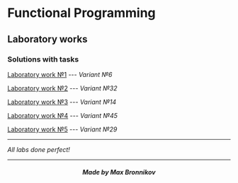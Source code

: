 # Functional Programming


## Laboratory works 


### Solutions with tasks

[Laboratory work №1](lab1) --- *Variant №6*

[Laboratory work №2](lab2) --- *Variant №32*

[Laboratory work №3](lab3) --- *Variant №14*

[Laboratory work №4](lab4) --- *Variant №45*

[Laboratory work №5](lab5) --- *Variant №29*


--------------

*All labs done perfect!*

--------------


##### <center> Made by Max Bronnikov </center>